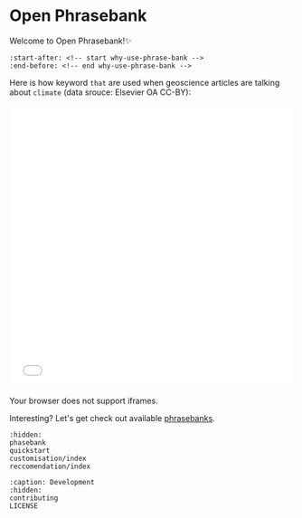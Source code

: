 # Open Phrasebank

Welcome to Open Phrasebank!✨

```{include} ../README.md
:start-after: <!-- start why-use-phrase-bank -->
:end-before: <!-- end why-use-phrase-bank -->
```


Here is how keyword `that` are used when geoscience articles are talking about `climate` (data srouce: Elsevier OA CC-BY):

<iframe src="wordtree_that_geo.html" frameborder="0" style="border:none; overflow:hidden; width:100%; height:501px;" allowTransparency="true"></iframe>
  <p>Your browser does not support iframes.</p>
</iframe>

Interesting? Let's get check out available [phrasebanks](https://open-phrasebank.readthedocs.io/en/latest/phasebank.html).

```{toctree}
:hidden:
phasebank
quickstart
customisation/index
reccomendation/index
```

```{toctree}
:caption: Development
:hidden:
contributing
LICENSE
```